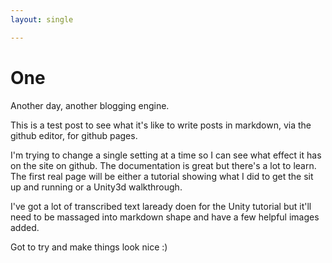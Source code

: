 ```yaml
---
layout: single

---
```



# One

Another day, another blogging engine.

This is a test post to see what it's like to write posts in markdown, via the github editor, for github pages.

I'm trying to change a single setting at a time so I can see what effect it has on the site on github. The documentation is great but there's a lot to learn. The first real page will be either a tutorial showing what I did to get the sit up and running or a Unity3d walkthrough.

I've got a lot of transcribed text laready doen for the Unity tutorial but it'll need to be massaged into markdown shape and have a few helpful images added. 

Got to try and make things look nice :)
